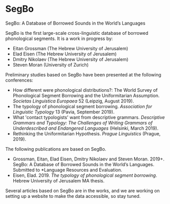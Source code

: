 # SegBo

SegBo: A Database of Borrowed Sounds in the World’s Languages

SegBo is the first large-scale cross-linguistic database of borrowed phonological segments. It is a work in progress by:

- Eitan Grossman (The Hebrew University of Jerusalem)
- Elad Eisen (The Hebrew University of Jerusalem)
- Dmitry Nikolaev (The Hebrew University of Jerusalem)
- Steven Moran (University of Zurich)

Preliminary studies based on SegBo have been presented at the following conferences:

- How different were phonological distributions?: The World Survey of Phonological Segment Borrowing and the Uniformitarian Assumption.
*Societas Linguistica Europaea* 52 (Leipzig, August 2019).
- The typology of phonological segment borrowing. *Association for Linguistic Typology* 13 (Pavia, September 2019).
- What 'contact typologists' want from descriptive grammars. *Descriptive Grammars and Typology: The Challenges of Writing Grammars of Underdescribed and Endangered Languages* (Helsinki, March 2019).
- Rethinking the Uniformitarian Hypothesis. *Prague Linguistics* (Prague, 2019).

The following publications are based on SegBo.

- Grossman, Eitan, Elad Eisen, Dmitry Nikolaev and Steven Moran. 2019+. SegBo: A Database of Borrowed Sounds in the World’s Languages. Submitted to *Language Resources and Evaluation.
- Eisen, Elad. 2019. *The typology of phonological segment borrowing*. Hebrew University of Jerusalem MA thesis.  

Several articles based on SegBo are in the works, and we are working on setting up a website to make the data accessible, so stay tuned.
